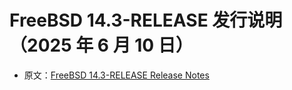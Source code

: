 # FreeBSD 14.3-RELEASE 发行说明（2025 年 6 月 10 日）

- 原文：[FreeBSD 14.3-RELEASE Release Notes](https://www.freebsd.org/releases/14.3R/relnotes/)
